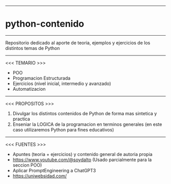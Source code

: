--------------------------
# python-contenido 
--------------------------

Repositorio dedicado al aporte de teoria, ejemplos y ejercicios de los distintos temas de Python

------------------------------------------------------------------------------------------------

<<< TEMARIO >>>
- POO
- Programacion Estructurada
- Ejercicios (nivel inicial, intermedio y avanzado)
- Automatizacion

------------------------------------------------------------------------------------------------

<<< PROPOSITOS >>>
1. Divulgar los distintos contenidos de Python de forma mas sintetica y practica
2. Enseniar la LOGICA de la programacion en terminos generales (en este caso utilizaremos Python para fines educativos)

------------------------------------------------------------------------------------------------

<<< FUENTES >>>
- Apuntes (teoria + ejercicios) y contenido general de autoria propia
- https://www.youtube.com/@soydalto (Usado parcialmente para la seccion POO)
- Aplicar PromptEngineering a ChatGPT3
- https://uniwebsidad.com/
